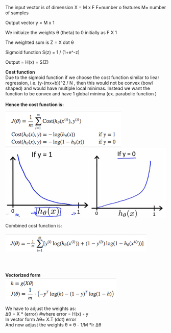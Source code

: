 The input vector is of dimension X = M x F
F=number o features
M= number of samples

Output vector y = M x 1

We initiaize the weights θ (theta) to 0 initially as F X 1

The weighted sum is Z = X dot θ

Sigmoid function S(z) = 1 / (1+e^-z)

Output = H(x) = S(Z)

<b>Cost function</b> <br>
Due to the sigmoid function if we choose the cost function similar to liear regression, i.e. (y-(mx+b))^2 / N , then this would not be convex (bowl shaped) and would have multiple local minimas. 
Instead we want the function to be convex and have 1 global minima (ex. parabolic function )
<br><br>
<b>Hence the cost function is:</b>  <br>

![alt text](https://github.com/somye91/ML/blob/master/LogisticRegression/Img/cf.png)
![alt text](https://github.com/somye91/ML/blob/master/LogisticRegression/Img/y1andy2_logistic_function.png)

Combined cost function is:  <br><br>
![alt text](https://github.com/somye91/ML/blob/master/LogisticRegression/Img/logistic_cost_function_joined.png)

<br><br>

<b> Vectorized form </b>
<br>
![alt text](https://github.com/somye91/ML/blob/master/LogisticRegression/Img/logistic_cost_function_vectorized.png)

We have to adjust the weights as: <br>
Δθ = X * (error)  #where error = H(x) - y<br>
In vector form Δθ= X.T (dot) error  <br>
And now adjust the weights θ = θ - 1/M *lr Δθ  <br>
